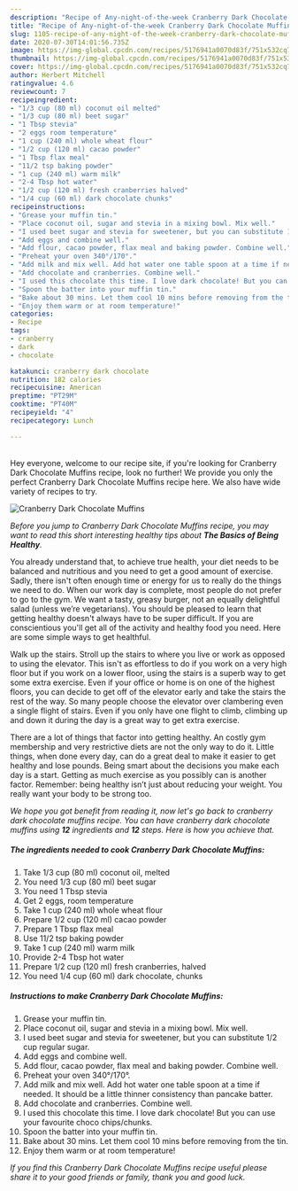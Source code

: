 ```yaml
---
description: "Recipe of Any-night-of-the-week Cranberry Dark Chocolate Muffins"
title: "Recipe of Any-night-of-the-week Cranberry Dark Chocolate Muffins"
slug: 1105-recipe-of-any-night-of-the-week-cranberry-dark-chocolate-muffins
date: 2020-07-30T14:01:56.735Z
image: https://img-global.cpcdn.com/recipes/5176941a0070d83f/751x532cq70/cranberry-dark-chocolate-muffins-recipe-main-photo.jpg
thumbnail: https://img-global.cpcdn.com/recipes/5176941a0070d83f/751x532cq70/cranberry-dark-chocolate-muffins-recipe-main-photo.jpg
cover: https://img-global.cpcdn.com/recipes/5176941a0070d83f/751x532cq70/cranberry-dark-chocolate-muffins-recipe-main-photo.jpg
author: Herbert Mitchell
ratingvalue: 4.6
reviewcount: 7
recipeingredient:
- "1/3 cup (80 ml) coconut oil melted"
- "1/3 cup (80 ml) beet sugar"
- "1 Tbsp stevia"
- "2 eggs room temperature"
- "1 cup (240 ml) whole wheat flour"
- "1/2 cup (120 ml) cacao powder"
- "1 Tbsp flax meal"
- "11/2 tsp baking powder"
- "1 cup (240 ml) warm milk"
- "2-4 Tbsp hot water"
- "1/2 cup (120 ml) fresh cranberries halved"
- "1/4 cup (60 ml) dark chocolate chunks"
recipeinstructions:
- "Grease your muffin tin."
- "Place coconut oil, sugar and stevia in a mixing bowl. Mix well."
- "I used beet sugar and stevia for sweetener, but you can substitute 1/2 cup regular sugar."
- "Add eggs and combine well."
- "Add flour, cacao powder, flax meal and baking powder. Combine well."
- "Preheat your oven 340°/170°."
- "Add milk and mix well. Add hot water one table spoon at a time if needed. It should be a little thinner consistency than pancake batter."
- "Add chocolate and cranberries. Combine well."
- "I used this chocolate this time. I love dark chocolate! But you can use your favourite choco chips/chunks."
- "Spoon the batter into your muffin tin."
- "Bake about 30 mins. Let them cool 10 mins before removing from the tin."
- "Enjoy them warm or at room temperature!"
categories:
- Recipe
tags:
- cranberry
- dark
- chocolate

katakunci: cranberry dark chocolate 
nutrition: 182 calories
recipecuisine: American
preptime: "PT29M"
cooktime: "PT40M"
recipeyield: "4"
recipecategory: Lunch

---
```

<br>
Hey everyone, welcome to our recipe site, if you're looking for Cranberry Dark Chocolate Muffins recipe, look no further! We provide you only the perfect Cranberry Dark Chocolate Muffins recipe here. We also have wide variety of recipes to try.
<br>


![Cranberry Dark Chocolate Muffins](https://img-global.cpcdn.com/recipes/5176941a0070d83f/751x532cq70/cranberry-dark-chocolate-muffins-recipe-main-photo.jpg)

<i>Before you jump to Cranberry Dark Chocolate Muffins recipe, you may want to read this short interesting healthy tips about <strong>The Basics of Being Healthy</strong>.</i>

You already understand that, to achieve true health, your diet needs to be balanced and nutritious and you need to get a good amount of exercise. Sadly, there isn't often enough time or energy for us to really do the things we need to do. When our work day is complete, most people do not prefer to go to the gym. We want a tasty, greasy burger, not an equally delightful salad (unless we’re vegetarians). You should be pleased to learn that getting healthy doesn't always have to be super difficult. If you are conscientious you'll get all of the activity and healthy food you need. Here are some simple ways to get healthful.

Walk up the stairs. Stroll up the stairs to where you live or work as opposed to using the elevator. This isn't as effortless to do if you work on a very high floor but if you work on a lower floor, using the stairs is a superb way to get some extra exercise. Even if your office or home is on one of the highest floors, you can decide to get off of the elevator early and take the stairs the rest of the way. So many people choose the elevator over clambering even a single flight of stairs. Even if you only have one flight to climb, climbing up and down it during the day is a great way to get extra exercise. 

There are a lot of things that factor into getting healthy. An costly gym membership and very restrictive diets are not the only way to do it. Little things, when done every day, can do a great deal to make it easier to get healthy and lose pounds. Being smart about the decisions you make each day is a start. Getting as much exercise as you possibly can is another factor. Remember: being healthy isn’t just about reducing your weight. You really want your body to be strong too. 


<i>We hope you got benefit from reading it, now let's go back to cranberry dark chocolate muffins recipe. You can have cranberry dark chocolate muffins using <strong>12</strong> ingredients and <strong>12</strong> steps. Here is how you achieve that.
</i>

##### The ingredients needed to cook Cranberry Dark Chocolate Muffins:

1. Take 1/3 cup (80 ml) coconut oil, melted
1. You need 1/3 cup (80 ml) beet sugar
1. You need 1 Tbsp stevia
1. Get 2 eggs, room temperature
1. Take 1 cup (240 ml) whole wheat flour
1. Prepare 1/2 cup (120 ml) cacao powder
1. Prepare 1 Tbsp flax meal
1. Use 11/2 tsp baking powder
1. Take 1 cup (240 ml) warm milk
1. Provide 2-4 Tbsp hot water
1. Prepare 1/2 cup (120 ml) fresh cranberries, halved
1. You need 1/4 cup (60 ml) dark chocolate, chunks


##### Instructions to make Cranberry Dark Chocolate Muffins:

1. Grease your muffin tin.
1. Place coconut oil, sugar and stevia in a mixing bowl. Mix well.
1. I used beet sugar and stevia for sweetener, but you can substitute 1/2 cup regular sugar.
1. Add eggs and combine well.
1. Add flour, cacao powder, flax meal and baking powder. Combine well.
1. Preheat your oven 340°/170°.
1. Add milk and mix well. Add hot water one table spoon at a time if needed. It should be a little thinner consistency than pancake batter.
1. Add chocolate and cranberries. Combine well.
1. I used this chocolate this time. I love dark chocolate! But you can use your favourite choco chips/chunks.
1. Spoon the batter into your muffin tin.
1. Bake about 30 mins. Let them cool 10 mins before removing from the tin.
1. Enjoy them warm or at room temperature!


<i>If you find this Cranberry Dark Chocolate Muffins recipe useful please share it to your good friends or family, thank you and good luck.</i>
